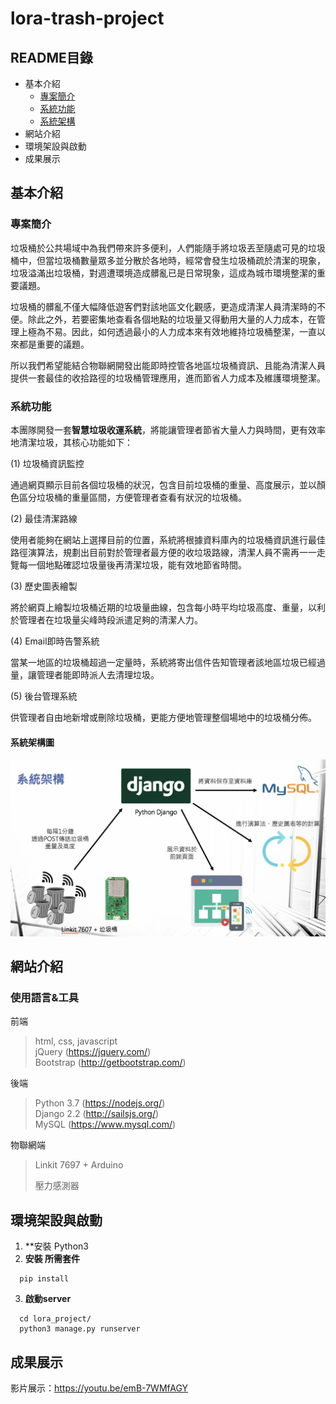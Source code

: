 # lora-trash-project


## README目錄
* 基本介紹
  * [專案簡介](#intro)
  * [系統功能](#function)
  * [系統架構](#backend)
* 網站介紹
* 環境架設與啟動
* 成果展示

## 基本介紹

<a name="intro"></a>

### 專案簡介

垃圾桶於公共場域中為我們帶來許多便利，人們能隨手將垃圾丟至隨處可見的垃圾桶中，但當垃圾桶數量眾多並分散於各地時，經常會發生垃圾桶疏於清潔的現象，垃圾溢滿出垃圾桶，對週遭環境造成髒亂已是日常現象，這成為城市環境整潔的重要議題。

垃圾桶的髒亂不僅大幅降低遊客們對該地區文化觀感，更造成清潔人員清潔時的不便。除此之外，若要密集地查看各個地點的垃圾量又得動用大量的人力成本，在管理上極為不易。因此，如何透過最小的人力成本來有效地維持垃圾桶整潔，一直以來都是重要的議題。

所以我們希望能結合物聯網開發出能即時控管各地區垃圾桶資訊、且能為清潔人員提供一套最佳的收拾路徑的垃圾桶管理應用，進而節省人力成本及維護環境整潔。

<a name="function"></a>

### 系統功能

本團隊開發一套**智慧垃圾收運系統**，將能讓管理者節省大量人力與時間，更有效率地清潔垃圾，其核心功能如下：

(1) 垃圾桶資訊監控

通過網頁顯示目前各個垃圾桶的狀況，包含目前垃圾桶的重量、高度展示，並以顏色區分垃圾桶的重量區間，方便管理者查看有狀況的垃圾桶。

(2) 最佳清潔路線

使用者能夠在網站上選擇目前的位置，系統將根據資料庫內的垃圾桶資訊進行最佳路徑演算法，規劃出目前對於管理者最方便的收垃圾路線，清潔人員不需再一一走覽每一個地點確認垃圾量後再清潔垃圾，能有效地節省時間。

(3) 歷史圖表繪製

將於網頁上繪製垃圾桶近期的垃圾量曲線，包含每小時平均垃圾高度、重量，以利於管理者在垃圾量尖峰時段派遣足夠的清潔人力。

(4) Email即時告警系統

當某一地區的垃圾桶超過一定量時，系統將寄出信件告知管理者該地區垃圾已經過量，讓管理者能即時派人去清理垃圾。

(5) 後台管理系統

供管理者自由地新增或刪除垃圾桶，更能方便地管理整個場地中的垃圾桶分佈。

<a name="backend"></a>

#### 系統架構圖

![專案架構](assets/images/structure.png)

## 網站介紹

<a name="tool"></a>

### 使用語言&工具

前端
> html, css, javascript   
>  jQuery (https://jquery.com/)   
>  Bootstrap (http://getbootstrap.com/)

後端
> Python 3.7 (https://nodejs.org/)   
> Django 2.2 (http://sailsjs.org/)   
> MySQL (https://www.mysql.com/)

物聯網端

> Linkit 7697 + Arduino
>
> 壓力感測器

## 環境架設與啟動

1. **安裝 Python3
2. **安裝 所需套件**
```
  pip install
```
3. **啟動server**
```
  cd lora_project/
  python3 manage.py runserver
```
## 成果展示

影片展示：https://youtu.be/emB-7WMfAGY